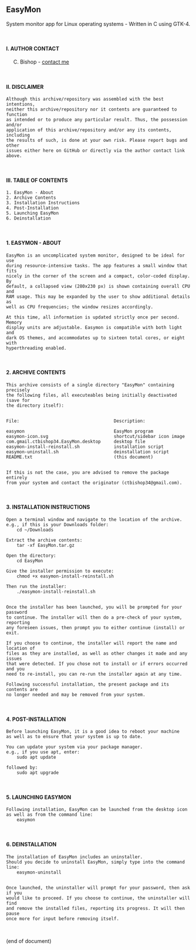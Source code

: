 ## EasyMon
System monitor app for Linux operating systems - Written in C using GTK-4. 

<br/>

#### I. AUTHOR CONTACT  
  
&nbsp;&nbsp;&nbsp;&nbsp; C. Bishop - [contact me](https://casandrabishop.com/contact.html)  

<br/>

#### II. DISCLAIMER  
  
    Although this archive/repository was assembled with the best intentions,  
    neither this archive/repository nor it contents are guaranteed to function  
    as intended or to produce any particular result. Thus, the possession and/or  
    application of this archive/repository and/or any its contents, including  
    the results of such, is done at your own risk. Please report bugs and other  
    issues either here on GitHub or directly via the author contact link above.  

<br/>

#### III. TABLE OF CONTENTS  
  
    1. EasyMon - About
    2. Archive Contents
    3. Installation Instructions
    4. Post-Installation
    5. Launching EasyMon
    6. Deinstallation

<br/>

#### 1. EASYMON - ABOUT  
   
    EasyMon is an uncomplicated system monitor, designed to be ideal for use  
    during resource-intensive tasks. The app features a small window that fits  
    nicely in the corner of the screen and a compact, color-coded display. By  
    default, a collapsed view (280x230 px) is shown containing overall CPU and  
    RAM usage. This may be expanded by the user to show additional details as  
    well as CPU frequencies; the window resizes accordingly.  
  
    At this time, all information is updated strictly once per second. Memory  
    display units are adjustable. Easymon is compatible with both light and  
    dark OS themes, and accommodates up to sixteen total cores, or eight with  
    hyperthreading enabled.  

<br/>

#### 2. ARCHIVE CONTENTS  

    This archive consists of a single directory "EasyMon" containing precisely  
    the following files, all executeables being initially deactivated (save for  
    the directory itself):  
  
  
    File:                                    Description:  
  
    easymon                                  EasyMon program  
    easymon-icon.svg                         shortcut/sidebar icon image  
    com.gmail.ctbishop34.EasyMon.desktop     desktop file  
    easymon-install-reinstall.sh             installation script  
    easymon-uninstall.sh                     deinstallation script  
    README.txt                               (this document)  
  
  
    If this is not the case, you are advised to remove the package entirely  
    from your system and contact the originator (ctbishop34@gmail.com).  

<br/>

#### 3. INSTALLATION INSTRUCTIONS  
  
    Open a terminal window and navigate to the location of the archive.  
    e.g., if this is your Downloads folder:  
        cd ~/Downloads  
  
    Extract the archive contents:  
        tar -xf EasyMon.tar.gz  
  
    Open the directory:  
        cd EasyMon  
  
    Give the installer permission to execute:  
        chmod +x easymon-install-reinstall.sh  
  
    Then run the installer:  
        ./easymon-install-reinstall.sh  
  
  
    Once the installer has been launched, you will be prompted for your password  
    to continue. The installer will then do a pre-check of your system, reporting  
    any foreseen issues, then prompt you to either continue (install) or exit.  
  
    If you choose to continue, the installer will report the name and location of  
    files as they are installed, as well as other changes it made and any issues  
    that were detected. If you chose not to install or if errors occurred and you  
    need to re-install, you can re-run the installer again at any time.  
  
    Following successful installation, the present package and its contents are  
    no longer needed and may be removed from your system.  

<br/>

#### 4. POST-INSTALLATION  
  
    Before launching EasyMon, it is a good idea to reboot your machine  
    as well as to ensure that your system is up to date.  
  
    You can update your system via your package manager.  
    e.g., if you use apt, enter:  
        sudo apt update  
  
    followed by:  
        sudo apt upgrade  

<br/>

#### 5. LAUNCHING EASYMON  
  
    Following installation, EasyMon can be launched from the desktop icon  
    as well as from the command line:  
        easymon  

<br/>

#### 6. DEINSTALLATION  
  
    The installation of EasyMon includes an uninstaller.  
    Should you decide to uninstall EasyMon, simply type into the command line:    
        easymon-uninstall  
  
  
    Once launched, the uninstaller will prompt for your password, then ask if you  
    would like to proceed. If you choose to continue, the uninstaller will find  
    and remove the installed files, reporting its progress. It will then pause  
    once more for input before removing itself.  

<br/>

(end of document)
